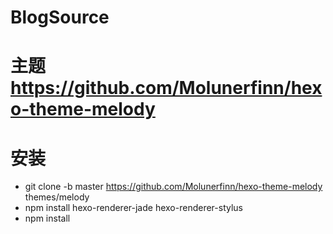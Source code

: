 # BlogSource

# 主题 https://github.com/Molunerfinn/hexo-theme-melody

# 安装

- git clone -b master https://github.com/Molunerfinn/hexo-theme-melody themes/melody
- npm install hexo-renderer-jade hexo-renderer-stylus
- npm install
